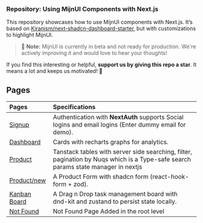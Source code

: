### Repository: Using MijnUI Components with Next.js

This repository showcases how to use MijnUI components with Next.js. It’s based on [Kiranism/next-shadcn-dashboard-starter](https://github.com/Kiranism/next-shadcn-dashboard-starter), but with customizations to highlight MijnUI.

> 🚨 **Note:** MijnUI is currently in beta and not ready for production. We're actively improving it and would love to hear your thoughts!

If you find this interesting or helpful, **support us by giving this repo a star**. It means a lot and keeps us motivated! 🌟

## Pages

| Pages                                                                            | Specifications                                                                                                                    |
| :------------------------------------------------------------------------------- | :-------------------------------------------------------------------------------------------------------------------------------- |
| [Signup](https://mijnui-dashboard-starter.vercel.app/)                           | Authentication with **NextAuth** supports Social logins and email logins (Enter dummy email for demo).                            |
| [Dashboard](https://mijnui-dashboard-starter.vercel.app/dashboard)               | Cards with recharts graphs for analytics.                                                                                         |
| [Product](https://mijnui-dashboard-starter.vercel.app/dashboard/product)         | Tanstack tables with server side searching, filter, pagination by Nuqs which is a Type-safe search params state manager in nextjs |
| [Product/new](https://mijnui-dashboard-starter.vercel.app/dashboard/product/new) | A Product Form with shadcn form (react-hook-form + zod).                                                                          |
| [Kanban Board](https://mijnui-dashboard-starter.vercel.app/dashboard/kanban)     | A Drag n Drop task management board with dnd-kit and zustand to persist state locally.                                            |
| [Not Found](https://mijnui-dashboard-starter.vercel.app/dashboard/notfound)      | Not Found Page Added in the root level                                                                                            |

